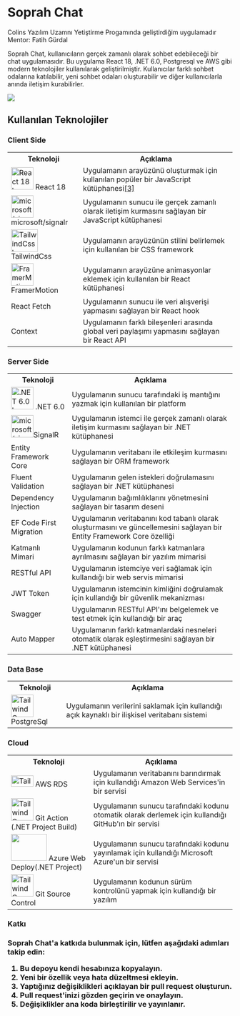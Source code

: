 <h1>Soprah Chat</h1>
<span>Colins Yazılım Uzamnı Yetiştirme Progamında geliştirdiğim uygulamadır</span>
<span>Mentor: Fatih Gürdal</span>
<p>Soprah Chat, kullanıcıların gerçek zamanlı olarak sohbet edebileceği bir chat uygulamasıdır. Bu uygulama React 18, .NET 6.0, Postgresql ve AWS gibi modern teknolojiler kullanılarak geliştirilmiştir.
Kullanıcılar farklı sohbet odalarına katılabilir, yeni sohbet odaları oluşturabilir ve diğer kullanıcılarla anında iletişim kurabilirler.
</p>

<a href="https://soprahchat.onrender.com/" /><img src="https://chatappv2.s3.eu-central-1.amazonaws.com/2023-04-26%2015_30_40-Window.png?response-content-disposition=inline&X-Amz-Security-Token=IQoJb3JpZ2luX2VjECUaDGV1LWNlbnRyYWwtMSJIMEYCIQCW3ce%2BiqpqrNpOoJ%2F92a4cAQSmx5JNdA1K%2FCd6sGx7WQIhALtkybJW9Zh3xFP4bGSrsuLA8Mt4djo76eHm6ciTeCbQKuQCCC4QABoMOTc5MDczMTgwNDIzIgwVeIB8dNPg%2Fu85IK4qwQJDOJpn3EIeoY77qRuDzzXFwthAfVHsujTxe%2FVOPOrTFrKYKRm4PDYSXBkFSa5Gwcy46WhQQzW3%2BYA0wwbihoQ8dD%2BP8PP5Yv8W6CYWNPuFqMD2y3mF1u4rXb9p7vehg4kw0JI%2BNB3zXjsnSA4OVPCPr7z7SSTwvZLMml5IK7euaVk2kTTjQpDDpnqsd3siqDF2GVQewdXOQspG6Iexwr9ywaI7CEuy7wer4wAjY%2FJePVK%2BiNNdhxJ9Un2%2FCZ35A6H9BMNTP0Dug035rPjBGVrgjtcxx3gcd4w%2FllGBH4qQPYMo6%2BhdFJWKYEl1WJt17ji4h4QwAsgbU2vTfgrc9MxmxmPk3lnOBPhKe38nTOB0ZZL28sS%2FNQoQ67tI%2BYAVGmGPU6sOq5wSoiAdNQcnTazXuGBFvf9nmqpj7wXghk9YEQkwvrWkogY6sgJG4sqVSntQCEITJoaxbzwKUW8B%2B2A4NA%2BoFakEjpeWX00OoSLg4MXy%2FqsgQDWYhp1SNR1yAz7ndeMO7y76uLsyKS%2FFtVqOEfslnrCnYcW73Ge3obYN3CmJyus7Wg9tQJtAMAuElV%2F3k1T2W%2FTrtpPL4mT2G6nuFjAEdHjQY6zdFKt7nv7u0xxoF6p9WD%2FQlZV23%2Fu6fTOYmqW3R9L%2FcE0RxcMVyIwuu3MTf8B8GTsK5%2FiPaDq%2BEM3X3YZ%2Bv8f7Uj07l50YtWuAaEfmNKqcJMAl0qpbUfudnDbPJbrlYrbj7vfeBny8eE%2B41b3qY0AK42CorjdtwksSc7Z46v9G7ssTnaUq%2Fa6m47JaS6dXo3cZ672bBRkP%2Fjtk8nK41JJN3lEbCudKwXj1KnrkTfefkLqRzTI%3D&X-Amz-Algorithm=AWS4-HMAC-SHA256&X-Amz-Date=20230426T125440Z&X-Amz-SignedHeaders=host&X-Amz-Expires=300&X-Amz-Credential=ASIA6H5KPEMDZQG2VQ66%2F20230426%2Feu-central-1%2Fs3%2Faws4_request&X-Amz-Signature=a2cd2c06dffe85773ddc78037a920762e7d0563c21b6a7120d1e0b056eb4e5a2"/></a>

<h2>Kullanılan Teknolojiler</h2>
<h3>Client Side</h3>
<table>
  <tr>
    <th>Teknoloji</th>
    <th>Açıklama</th>
  </tr>
  <tr>
    <td><img src="https://upload.wikimedia.org/wikipedia/commons/thumb/a/a7/React-icon.svg/1200px-React-icon.svg.png" alt="React 18 logo" width="50" height="50"> React 18</td>
    <td>Uygulamanın arayüzünü oluşturmak için kullanılan popüler bir JavaScript kütüphanesi<a href="https://commons.wikimedia.org/wiki/File:React-icon.svg">[3]</a></td>
  </tr>
 
  <tr>
    <td><img src="https://avatars.githubusercontent.com/u/6154722?s=200&v=4" alt="microsoft/signalr logo" width="50" height="50"> microsoft/signalr</td>
    <td>Uygulamanın sunucu ile gerçek zamanlı olarak iletişim kurmasını sağlayan bir JavaScript kütüphanesi</td>
  </tr>
  <tr>
    <td><img src="https://upload.wikimedia.org/wikipedia/commons/thumb/d/d5/Tailwind_CSS_Logo.svg/1200px-Tailwind_CSS_Logo.svg.png" alt="TailwindCss logo" width="60" height="50"> TailwindCss</td>
    <td>Uygulamanın arayüzünün stilini belirlemek için kullanılan bir CSS framework</td>
  </tr>
  <tr>
    <td><img src="https://pagepro.co/blog/wp-content/uploads/2020/03/framer-motion.png" alt="FramerMotion logo" width="50" height="50"> FramerMotion</td>
    <td>Uygulamanın arayüzüne animasyonlar eklemek için kullanılan bir React kütüphanesi</td>
  </tr>
   <tr>
    <td>React Fetch</td>
    <td>Uygulamanın sunucu ile veri alışverişi yapmasını sağlayan bir React hook</td>
  </tr>
  <tr>
    <td>Context</td>
    <td>Uygulamanın farklı bileşenleri arasında global veri paylaşımı yapmasını sağlayan bir React API</td>
  </tr>
</table>

<h3>Server Side</h3>

<table>
  <tr>
    <th>Teknoloji</th>
    <th>Açıklama</th>
  </tr>
  <tr>
    <td><img src="https://upload.wikimedia.org/wikipedia/commons/thumb/e/ee/.NET_Core_Logo.svg/1200px-.NET_Core_Logo.svg.png" alt=".NET 6.0 logo" width="50" height="50"> .NET 6.0</td>
    <td>Uygulamanın sunucu tarafındaki iş mantığını yazmak için kullanılan bir platform</td>
  </tr>
  <tr>
    <td><img src="https://avatars.githubusercontent.com/u/6154722?s=200&v=4" alt="microsoft/signalr logo" width="50" height="50">SignalR</td>
    <td>Uygulamanın istemci ile gerçek zamanlı olarak iletişim kurmasını sağlayan bir .NET kütüphanesi</td>
  </tr>
  <tr>
    <td>Entity Framework Core</td>
    <td>Uygulamanın veritabanı ile etkileşim kurmasını sağlayan bir ORM framework</td>
  </tr>
  <tr>
    <td>Fluent Validation</td>
    <td>Uygulamanın gelen istekleri doğrulamasını sağlayan bir .NET kütüphanesi</td>
  </tr>
  <tr>
    <td>Dependency Injection</td>
    <td>Uygulamanın bağımlılıklarını yönetmesini sağlayan bir tasarım deseni</td>
  </tr>
  <tr>
    <td>EF Code First Migration</td>
    <td>Uygulamanın veritabanını kod tabanlı olarak oluşturmasını ve güncellemesini sağlayan bir Entity Framework Core özelliği</td>
  </tr>
  <tr>
    <td>Katmanlı Mimari</td>
    <td>Uygulamanın kodunun farklı katmanlara ayrılmasını sağlayan bir yazılım mimarisi</td>
  </tr>
  
  <tr>
    <td>RESTful API</td>
    <td>Uygulamanın istemciye veri sağlamak için kullandığı bir web servis mimarisi</td>
  </tr>
  <tr>
    <td>JWT Token</td>
    <td>Uygulamanın istemcinin kimliğini doğrulamak için kullandığı bir güvenlik mekanizması</td>
  </tr>
  <tr>
    <td>Swagger</td>
    <td>Uygulamanın RESTful API'ını belgelemek ve test etmek için kullandığı bir araç</td>
  </tr>
  <tr>
    <td>Auto Mapper</td>
    <td>Uygulamanın farklı katmanlardaki nesneleri otomatik olarak eşleştirmesini sağlayan bir .NET kütüphanesi</td>
  </tr>
</table>

<h3>Data Base</h3>
<table>
  <tr>
    <th>Teknoloji</th>
    <th>Açıklama</th>
  </tr>
 <tr>
    <td><img src="https://upload.wikimedia.org/wikipedia/commons/thumb/2/29/Postgresql_elephant.svg/1200px-Postgresql_elephant.svg.png" alt="TailwindCss logo" width="50" height="50"> PostgreSql</th>
    <td>Uygulamanın verilerini saklamak için kullandığı açık kaynaklı bir ilişkisel veritabanı sistemi</th>
  </tr>
</table>
<h3>Cloud</h3>
<table>
  <tr>
    <th>Teknoloji</th>
    <th>Açıklama</th>
  </tr>
 <tr>
    <td><img src="https://logo-base.com/logo/aws_logo_transparent.png" alt="TailwindCss logo" width="50" height="25"> AWS RDS</th>
    <td> Uygulamanın veritabanını barındırmak için kullandığı Amazon Web Services'in bir servisi</th>
  </tr>
  <tr>
    <td><img src="https://github.githubassets.com/images/modules/site/icons/footer/github-mark.svg" alt="TailwindCss logo" width="50" height="50"> Git Action (.NET Project Build)</th>
    <td>Uygulamanın sunucu tarafındaki kodunu otomatik olarak derlemek için kullandığı GitHub'ın bir servisi</th>
  </tr>
  <tr>
    <td><img src="https://download.logo.wine/logo/Microsoft_Azure/Microsoft_Azure-Logo.wine.png" width="80" height="60"> Azure Web Deploy(.NET Project)</th>
    <td>Uygulamanın sunucu tarafındaki kodunu yayınlamak için kullandığı Microsoft Azure'un bir servisi</th>
  </tr><tr>
    <td><img src="https://github.githubassets.com/images/modules/site/icons/footer/github-mark.svg" alt="TailwindCss logo" width="50" height="50"> Git Source Control</th>
    <td>Uygulamanın kodunun sürüm kontrolünü yapmak için kullandığı bir yazılım</th>
  </tr>
</table>

<h3>Katkı<h3>
Soprah Chat'a katkıda bulunmak için, lütfen aşağıdaki adımları takip edin:
<ol>
<li>Bu depoyu kendi hesabınıza kopyalayın.</li>
<li>Yeni bir özellik veya hata düzeltmesi ekleyin.</li>
<li>Yaptığınız değişiklikleri açıklayan bir pull request oluşturun.</li>
<li>Pull request'inizi gözden geçirin ve onaylayın.</li>
<li>Değişiklikler ana koda birleştirilir ve yayınlanır.</li>
</ol>




